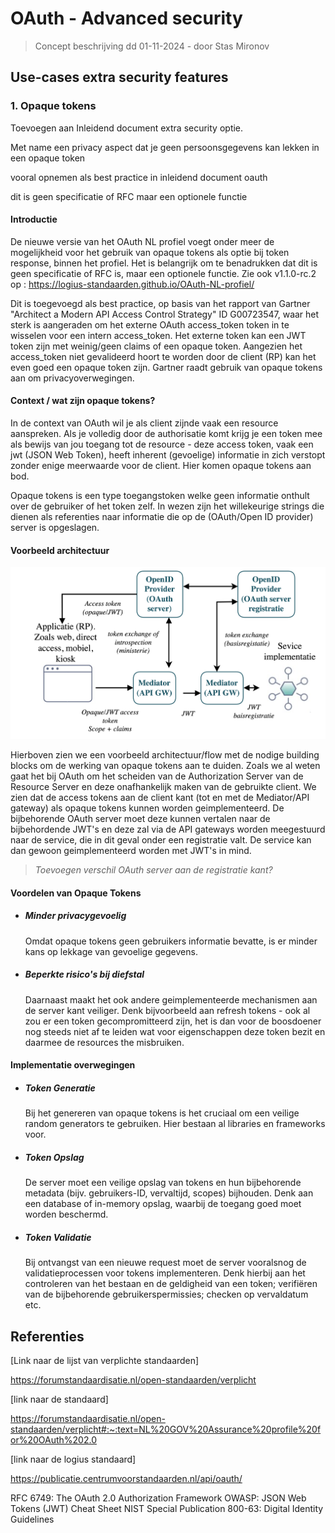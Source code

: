 # OAuth - Advanced security

> Concept beschrijving dd 01-11-2024 - door Stas Mironov

## Use-cases extra security features


### 1. Opaque tokens
Toevoegen aan Inleidend document extra security optie.

Met name een privacy aspect dat je geen persoonsgegevens kan lekken in een opaque token

vooral opnemen als best practice in inleidend document oauth

dit is geen specificatie of RFC maar een optionele functie

#### Introductie

De nieuwe versie van het OAuth NL profiel voegt onder meer de mogelijkheid voor het gebruik van opaque tokens als optie bij token response, binnen het profiel. Het is belangrijk om te benadrukken dat dit is geen specificatie of RFC is, maar een optionele functie.
Zie ook v1.1.0-rc.2 op :  https://logius-standaarden.github.io/OAuth-NL-profiel/ 

Dit is toegevoegd als best practice, op basis van het rapport van Gartner "Architect a Modern API Access Control Strategy" ID G00723547, waar het sterk is aangeraden om het externe OAuth access_token token in te wisselen voor een intern access_token. Het externe token kan een JWT token zijn met weinig/geen claims of een opaque token. Aangezien het access_token niet gevalideerd hoort te worden door de client (RP) kan het even goed een opaque token zijn. Gartner raadt gebruik van opaque tokens aan om privacyoverwegingen.



#### Context / wat zijn opaque tokens?

In de context van OAuth wil je als client zijnde vaak een resource aanspreken. Als je volledig door de authorisatie komt krijg je een token mee als bewijs van jou toegang tot de resource - deze access token, vaak een jwt (JSON Web Token), heeft inherent (gevoelige) informatie in zich verstopt zonder enige meerwaarde voor de client. Hier komen opaque tokens aan bod.

Opaque tokens is een type toegangstoken welke geen informatie onthult over de gebruiker of het token zelf. In wezen zijn het willekeurige strings die dienen als referenties naar informatie die op de (OAuth/Open ID provider) server is opgeslagen.

#### Voorbeeld architectuur

![Opaque token architecture](./media/opaque_token_gartner.png)

Hierboven zien we een voorbeeld architectuur/flow met de nodige building blocks om de werking van opaque tokens aan te duiden. Zoals we al weten gaat het bij OAuth om het scheiden van de Authorization Server van de Resource Server en deze onafhankelijk maken van de gebruikte client. 
We zien dat de access tokens aan de client kant (tot en met de Mediator/API gateway) als opaque tokens kunnen worden geimplementeerd. De bijbehorende OAuth server moet deze kunnen vertalen naar de bijbehordende JWT's en deze zal via de API gateways worden meegestuurd naar de service, die in dit geval onder een registratie valt. De service kan dan gewoon geimplementeerd worden met JWT's in mind.

> _Toevoegen verschil OAuth server aan de registratie kant?_


#### Voordelen van Opaque Tokens
- ##### Minder privacygevoelig
    Omdat opaque tokens geen gebruikers informatie bevatte, is er minder kans op lekkage van gevoelige gegevens. 

- ##### Beperkte risico's bij diefstal
    Daarnaast maakt het ook andere geimplementeerde mechanismen aan de server kant veiliger. Denk bijvoorbeeld aan refresh tokens - ook al zou er een token gecompromitteerd zijn, het is dan voor de boosdoener nog steeds niet af te leiden wat voor eigenschappen deze token bezit en daarmee de resources the misbruiken.


#### Implementatie overwegingen

- ##### Token Generatie
    Bij het genereren van opaque tokens is het cruciaal om een veilige random generators te gebruiken. Hier bestaan al libraries en frameworks voor.

- ##### Token Opslag
    De server moet een veilige opslag van tokens en hun bijbehorende metadata (bijv. gebruikers-ID, vervaltijd, scopes) bijhouden. Denk aan een database of in-memory opslag, waarbij de toegang goed moet worden beschermd.

- ##### Token Validatie
    Bij ontvangst van een nieuwe request moet de server vooralsnog de validatieprocessen voor tokens implementeren. Denk hierbij aan het controleren van het bestaan en de geldigheid van een token; verifiëren van de bijbehorende gebruikerspermissies; checken op vervaldatum etc.



## Referenties

[Link naar de lijst van verplichte standaarden]

https://forumstandaardisatie.nl/open-standaarden/verplicht

[link naar de standaard]

https://forumstandaardisatie.nl/open-standaarden/verplicht#:~:text=NL%20GOV%20Assurance%20profile%20for%20OAuth%202.0

[link naar de logius standaard]

https://publicatie.centrumvoorstandaarden.nl/api/oauth/

RFC 6749: The OAuth 2.0 Authorization Framework
OWASP: JSON Web Tokens (JWT) Cheat Sheet
NIST Special Publication 800-63: Digital Identity Guidelines

